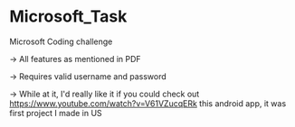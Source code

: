 # Microsoft_Task
Microsoft Coding challenge

-> All features as mentioned in PDF

-> Requires valid username and password

-> While at it, I'd really like it if you could check out https://www.youtube.com/watch?v=V61VZucqERk this android app, it was first project I made in US

